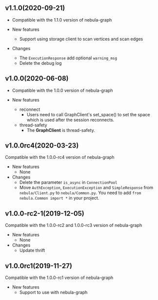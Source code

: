## v1.1.0(2020-09-21)
- Compatible with the 1.1.0 version of nebula-graph

- New features
    - Support using storage client to scan vertices and scan edges
- Changes
    - The `ExecutionResponse` add optional `warning_msg`
    - Delete the debug log

## v1.0.0(2020-06-08)
- Compatible with the 1.0.0 version of nebula-graph

- New features
    - reconnect
        - Users need to call GraphClient's set_space() to set the space which is used after the session reconnects.
    - thread-safety
        - The **GraphClient** is thread-safety.

## v1.0.0rc4(2020-03-23)
Compatible with the 1.0.0-rc4 version of nebula-graph

- New features
	- None
- Changes
	- Delete the parameter `is_async` in `ConnectionPool`
	- Move `AuthException`, `ExecutionException` and `SimpleResponse` from `nebula/Client.py` to `nebula/Common.py`.  You need to add `from nebula.Common import *` in your project.

## v1.0.0-rc2-1(2019-12-05)
Compatible with the 1.0.0-rc2 and 1.0.0-rc3 version of nebula-graph

- New features
	- None
- Changes
	- Update thrift

## v1.0.0rc1(2019-11-27)
Compatible with the 1.0.0-rc1 version of nebula-graph

- New features
	- Support to use with nebula-graph
